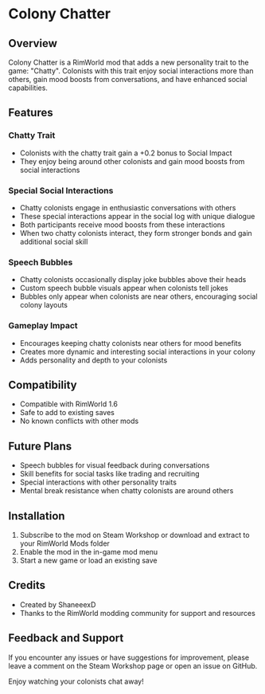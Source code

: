 # Colony Chatter

## Overview
Colony Chatter is a RimWorld mod that adds a new personality trait to the game: "Chatty". Colonists with this trait enjoy social interactions more than others, gain mood boosts from conversations, and have enhanced social capabilities.

## Features

### Chatty Trait
- Colonists with the chatty trait gain a +0.2 bonus to Social Impact
- They enjoy being around other colonists and gain mood boosts from social interactions

### Special Social Interactions
- Chatty colonists engage in enthusiastic conversations with others
- These special interactions appear in the social log with unique dialogue
- Both participants receive mood boosts from these interactions
- When two chatty colonists interact, they form stronger bonds and gain additional social skill

### Speech Bubbles
- Chatty colonists occasionally display joke bubbles above their heads
- Custom speech bubble visuals appear when colonists tell jokes
- Bubbles only appear when colonists are near others, encouraging social colony layouts

### Gameplay Impact
- Encourages keeping chatty colonists near others for mood benefits
- Creates more dynamic and interesting social interactions in your colony
- Adds personality and depth to your colonists

## Compatibility
- Compatible with RimWorld 1.6
- Safe to add to existing saves
- No known conflicts with other mods

## Future Plans
- Speech bubbles for visual feedback during conversations
- Skill benefits for social tasks like trading and recruiting
- Special interactions with other personality traits
- Mental break resistance when chatty colonists are around others

## Installation
1. Subscribe to the mod on Steam Workshop or download and extract to your RimWorld Mods folder
2. Enable the mod in the in-game mod menu
3. Start a new game or load an existing save

## Credits
- Created by ShaneeexD
- Thanks to the RimWorld modding community for support and resources

## Feedback and Support
If you encounter any issues or have suggestions for improvement, please leave a comment on the Steam Workshop page or open an issue on GitHub.

Enjoy watching your colonists chat away!
